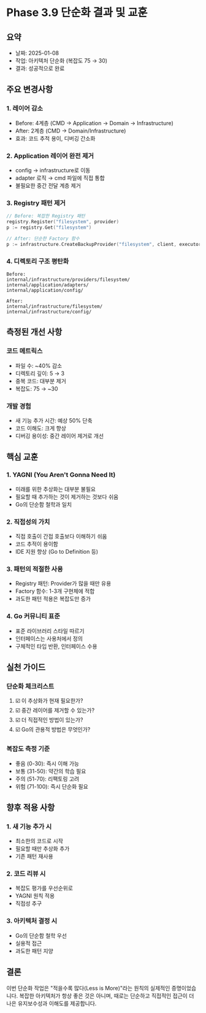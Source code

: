 # Phase 3.9 단순화 결과 및 교훈

## 요약
- 날짜: 2025-01-08
- 작업: 아키텍처 단순화 (복잡도 75 → 30)
- 결과: 성공적으로 완료

## 주요 변경사항

### 1. 레이어 감소
- Before: 4계층 (CMD → Application → Domain → Infrastructure)
- After: 2계층 (CMD → Domain/Infrastructure)
- 효과: 코드 추적 용이, 디버깅 간소화

### 2. Application 레이어 완전 제거
- config → infrastructure로 이동
- adapter 로직 → cmd 파일에 직접 통합
- 불필요한 중간 전달 계층 제거

### 3. Registry 패턴 제거
```go
// Before: 복잡한 Registry 패턴
registry.Register("filesystem", provider)
p := registry.Get("filesystem")

// After: 단순한 Factory 함수
p := infrastructure.CreateBackupProvider("filesystem", client, executor)
```

### 4. 디렉토리 구조 평탄화
```
Before:
internal/infrastructure/providers/filesystem/
internal/application/adapters/
internal/application/config/

After:
internal/infrastructure/filesystem/
internal/infrastructure/config/
```

## 측정된 개선 사항

### 코드 메트릭스
- 파일 수: ~40% 감소
- 디렉토리 깊이: 5 → 3
- 중복 코드: 대부분 제거
- 복잡도: 75 → ~30

### 개발 경험
- 새 기능 추가 시간: 예상 50% 단축
- 코드 이해도: 크게 향상
- 디버깅 용이성: 중간 레이어 제거로 개선

## 핵심 교훈

### 1. YAGNI (You Aren't Gonna Need It)
- 미래를 위한 추상화는 대부분 불필요
- 필요할 때 추가하는 것이 제거하는 것보다 쉬움
- Go의 단순함 철학과 일치

### 2. 직접성의 가치
- 직접 호출이 간접 호출보다 이해하기 쉬움
- 코드 추적이 용이함
- IDE 지원 향상 (Go to Definition 등)

### 3. 패턴의 적절한 사용
- Registry 패턴: Provider가 많을 때만 유용
- Factory 함수: 1-3개 구현체에 적합
- 과도한 패턴 적용은 복잡도만 증가

### 4. Go 커뮤니티 표준
- 표준 라이브러리 스타일 따르기
- 인터페이스는 사용처에서 정의
- 구체적인 타입 반환, 인터페이스 수용

## 실천 가이드

### 단순화 체크리스트
1. ☑️ 이 추상화가 현재 필요한가?
2. ☑️ 중간 레이어를 제거할 수 있는가?
3. ☑️ 더 직접적인 방법이 있는가?
4. ☑️ Go의 관용적 방법은 무엇인가?

### 복잡도 측정 기준
- 좋음 (0-30): 즉시 이해 가능
- 보통 (31-50): 약간의 학습 필요
- 주의 (51-70): 리팩토링 고려
- 위험 (71-100): 즉시 단순화 필요

## 향후 적용 사항

### 1. 새 기능 추가 시
- 최소한의 코드로 시작
- 필요할 때만 추상화 추가
- 기존 패턴 재사용

### 2. 코드 리뷰 시
- 복잡도 평가를 우선순위로
- YAGNI 원칙 적용
- 직접성 추구

### 3. 아키텍처 결정 시
- Go의 단순함 철학 우선
- 실용적 접근
- 과도한 패턴 지양

## 결론
이번 단순화 작업은 "적을수록 많다(Less is More)"라는 원칙의 실제적인 증명이었습니다. 
복잡한 아키텍처가 항상 좋은 것은 아니며, 때로는 단순하고 직접적인 접근이 
더 나은 유지보수성과 이해도를 제공합니다.
